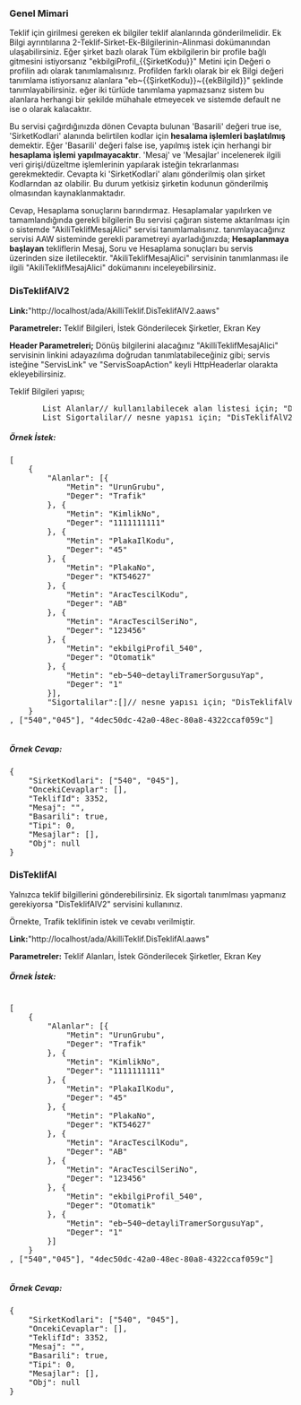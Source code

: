 ### Genel Mimari
Teklif için girilmesi gereken ek bilgiler teklif alanlarında gönderilmelidir. Ek Bilgi ayrıntılarına 2-Teklif-Sirket-Ek-Bilgilerinin-Alinmasi dokümanından ulaşabilirsiniz.
Eğer şirket bazlı olarak Tüm ekbilgilerin bir profile bağlı gitmesini istiyorsanız  "ekbilgiProfil_{{ŞirketKodu}}" Metini için Değeri o profilin adı olarak tanımlamalısınız.
Profilden farklı olarak bir ek Bilgi değeri tanımlama istiyorsanız alanlara "eb~{{ŞirketKodu}}~{{ekBilgiId}}" şeklinde tanımlayabilirsiniz.
eğer iki türlüde tanımlama yapmazsanız sistem bu alanlara herhangi bir şekilde mühahale etmeyecek ve sistemde default ne ise o olarak kalacaktır.

Bu servisi çağırdığınızda dönen Cevapta bulunan 
'Basarili' değeri true ise, 'SirketKodlari' alanında belirtilen kodlar için <b>hesalama işlemleri başlatılmış</b> demektir. 
Eğer 'Basarili' değeri false ise, yapılmış istek için herhangi bir <b>hesaplama işlemi yapılmayacaktır</b>. 
'Mesaj' ve 'Mesajlar' incelenerek ilgili veri girişi/düzeltme işlemlerinin yapılarak isteğin tekrarlanması gerekmektedir. Cevapta ki 'SirketKodlari' alanı gönderilmiş olan şirket Kodlarndan az olabilir. Bu durum yetkisiz şirketin kodunun gönderilmiş olmasından kaynaklanmaktadır.

Cevap, Hesaplama sonuçlarını barındırmaz. Hesaplamalar yapılırken ve tamamlandığında gerekli bilgilerin Bu servisi çağıran sisteme aktarılması için o sistemde "AkiliTeklifMesajAlici" servisi tanımlamalısınız.
tanımlayacağınız servisi AAW sisteminde gerekli parametreyi ayarladığınızda; <b>Hesaplanmaya başlayan</b> tekliflerin  Mesaj, Soru ve Hesaplama sonuçları bu servis üzerinden size iletilecektir.
"AkiliTeklifMesajAlici" servisinin tanımlanması ile ilgili "AkiliTeklifMesajAlici" dokümanını inceleyebilirsiniz.



### DisTeklifAlV2

**Link:**"http://localhost/ada/AkilliTeklif.DisTeklifAlV2.aaws"

**Parametreler:** Teklif Bilgileri, İstek Gönderilecek Şirketler, Ekran Key

**Header Parametreleri;**
Dönüş bilgilerini alacağınız "AkilliTeklifMesajAlici" servisinin linkini adayazılıma doğrudan tanımlatabileceğiniz gibi;
servis isteğine "ServisLink" ve "ServisSoapAction" keyli HttpHeaderlar olarakta ekleyebilirsiniz.

Teklif Bilgileri yapısı;
<pre>
       List<MetinDeger> Alanlar// kullanılabilecek alan listesi için; "DisTeklifAlV2_Yardim" servisini inceleyebilirsiniz.
       List<TeklifSigortali> Sigortalilar// nesne yapısı için; "DisTeklifAlV2_Yardim" servisini inceleyebilirsiniz.
</pre>

##### Örnek İstek:
<pre>
[
	{
		"Alanlar": [{
			"Metin": "UrunGrubu",
			"Deger": "Trafik"
		}, {
			"Metin": "KimlikNo",
			"Deger": "1111111111"
		}, {
			"Metin": "PlakaIlKodu",
			"Deger": "45"
		}, {
			"Metin": "PlakaNo",
			"Deger": "KT54627"
		}, {
			"Metin": "AracTescilKodu",
			"Deger": "AB"
		}, {
			"Metin": "AracTescilSeriNo",
			"Deger": "123456"
		}, {
			"Metin": "ekbilgiProfil_540",
			"Deger": "Otomatik"
		}, {
			"Metin": "eb~540~detayliTramerSorgusuYap",
			"Deger": "1"
		}],
		"Sigortalilar":[]// nesne yapısı için; "DisTeklifAlV2_Yardim" servisini inceleyebilirsiniz.
	}
, ["540","045"], "4dec50dc-42a0-48ec-80a8-4322ccaf059c"]

</pre>

##### **Örnek Cevap:**
<pre>
{
	"SirketKodlari": ["540", "045"],
	"OncekiCevaplar": [],
	"TeklifId": 3352,
	"Mesaj": "",
	"Basarili": true,
	"Tipi": 0,
	"Mesajlar": [],
	"Obj": null
}
</pre>




### DisTeklifAl

Yalnızca teklif bilgillerini gönderebilirsiniz. Ek sigortalı tanımlması yapmanız gerekiyorsa "DisTeklifAlV2" servisini kullanınız.

Örnekte, Trafik teklifinin istek ve cevabı verilmiştir.


**Link:**"http://localhost/ada/AkilliTeklif.DisTeklifAl.aaws"

**Parametreler:** Teklif Alanları, İstek Gönderilecek Şirketler, Ekran Key

##### Örnek İstek:
<pre>

[
	{
		"Alanlar": [{
			"Metin": "UrunGrubu",
			"Deger": "Trafik"
		}, {
			"Metin": "KimlikNo",
			"Deger": "1111111111"
		}, {
			"Metin": "PlakaIlKodu",
			"Deger": "45"
		}, {
			"Metin": "PlakaNo",
			"Deger": "KT54627"
		}, {
			"Metin": "AracTescilKodu",
			"Deger": "AB"
		}, {
			"Metin": "AracTescilSeriNo",
			"Deger": "123456"
		}, {
			"Metin": "ekbilgiProfil_540",
			"Deger": "Otomatik"
		}, {
			"Metin": "eb~540~detayliTramerSorgusuYap",
			"Deger": "1"
		}]
	}
, ["540","045"], "4dec50dc-42a0-48ec-80a8-4322ccaf059c"]

</pre>

##### **Örnek Cevap:**
<pre>
{
	"SirketKodlari": ["540", "045"],
	"OncekiCevaplar": [],
	"TeklifId": 3352,
	"Mesaj": "",
	"Basarili": true,
	"Tipi": 0,
	"Mesajlar": [],
	"Obj": null
}
</pre>
